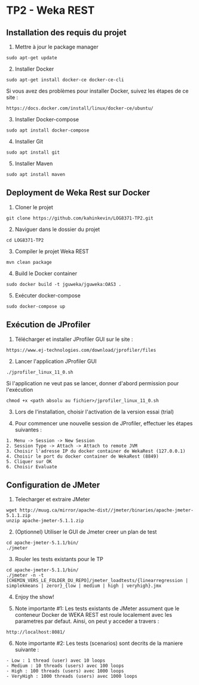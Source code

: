 # TP2 - Weka REST

## Installation des requis du projet

1. Mettre à jour le package manager
```shell
sudo apt-get update
```

2. Installer Docker
```shell
sudo apt-get install docker-ce docker-ce-cli
```

Si vous avez des problèmes pour installer Docker, suivez les étapes de ce site :
```shell
https://docs.docker.com/install/linux/docker-ce/ubuntu/
```

3. Installer Docker-compose
```shell
sudo apt install docker-compose
```

4. Installer Git
```shell
sudo apt install git
```

5. Installer Maven
```shell
sudo apt install maven
```

## Deployment de Weka Rest sur Docker

1. Cloner le projet
```shell
git clone https://github.com/kahinkevin/LOG8371-TP2.git
```

2. Naviguer dans le dossier du projet
```shell
cd LOG8371-TP2
```

3. Compiler le projet Weka REST
```shell
mvn clean package
```

4. Build le Docker container
```shell
sudo docker build -t jguweka/jguweka:OAS3 .
```

5. Exécuter docker-compose
```shell
sudo docker-compose up
```

## Exécution de JProfiler

1. Télécharger et installer JProfiler GUI sur le site :
```shell
https://www.ej-technologies.com/download/jprofiler/files
```

2. Lancer l'application JProfiler GUI
```shell
./jprofiler_linux_11_0.sh
```

Si l'application ne veut pas se lancer, donner d'abord permission pour l'exécution
```shell
chmod +x <path absolu au fichier>/jprofiler_linux_11_0.sh
```

3. Lors de l'installation, choisir l'activation de la version essai (trial)

4. Pour commencer une nouvelle session de JProfiler, effectuer les étapes suivantes :
```shell
1. Menu -> Session -> New Session
2. Session Type -> Attach -> Attach to remote JVM
3. Choisir l'adresse IP du docker container de WekaRest (127.0.0.1)
4. Choisir le port du docker container de WekaRest (8849)
5. Cliquer sur OK
6. Choisir Evaluate
```

## Configuration de JMeter
1. Telecharger et extraire JMeter
```shell
wget http://muug.ca/mirror/apache-dist//jmeter/binaries/apache-jmeter-5.1.1.zip
unzip apache-jmeter-5.1.1.zip
```

2. (Optionnel) Utiliser le GUI de Jmeter creer un plan de test
```shell
cd apache-jmeter-5.1.1/bin/
./jmeter
```

3. Rouler les tests existants pour le TP
```shell
cd apache-jmeter-5.1.1/bin/
./jmeter -n -t [CHEMIN_VERS_LE_FOLDER_DU_REPO]/jmeter_loadtests/{linearregression | simplekmeans | zeror}_{low | medium | high | veryhigh}.jmx
```

4. Enjoy the show!

5. Note importante #1: Les tests existants de JMeter assument que le conteneur Docker de WEKA REST est roule localement avec les parametres par defaut.
Ainsi, on peut y acceder a travers :
```shell
http://localhost:8081/
```

6. Note importante #2: Les tests (scenarios) sont decrits de la maniere suivante :
```shell
- Low : 1 thread (user) avec 10 loops
- Medium : 10 threads (users) avec 100 loops
- High : 100 threads (users) avec 1000 loops
- VeryHigh : 1000 threads (users) avec 1000 loops
```
